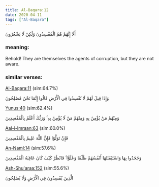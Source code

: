 ```yaml
---
title: Al-Baqara:12
date: 2020-04-11
tags: ["Al-Baqara"]
---
```

أَلَا إِنَّهُمْ هُمُ الْمُفْسِدُونَ وَلَٰكِنْ لَا يَشْعُرُونَ
### meaning: 
Behold! They are themselves the agents of corruption, but they are not aware.
### similar verses: 

[Al-Baqara:11](/2/11) (sim:64.7%)

وَإِذَا قِيلَ لَهُمْ لَا تُفْسِدُوا فِي الْأَرْضِ قَالُوا إِنَّمَا نَحْنُ مُصْلِحُونَ

[Yunus:40](/10/40) (sim:62.4%)

وَمِنْهُمْ مَنْ يُؤْمِنُ بِهِ وَمِنْهُمْ مَنْ لَا يُؤْمِنُ بِهِ ۚ وَرَبُّكَ أَعْلَمُ بِالْمُفْسِدِينَ

[Aal-i-Imraan:63](/3/63) (sim:60.0%)

فَإِنْ تَوَلَّوْا فَإِنَّ اللَّهَ عَلِيمٌ بِالْمُفْسِدِينَ

[An-Naml:14](/27/14) (sim:57.6%)

وَجَحَدُوا بِهَا وَاسْتَيْقَنَتْهَا أَنْفُسُهُمْ ظُلْمًا وَعُلُوًّا ۚ فَانْظُرْ كَيْفَ كَانَ عَاقِبَةُ الْمُفْسِدِينَ

[Ash-Shu'araa:152](/26/152) (sim:55.6%)

الَّذِينَ يُفْسِدُونَ فِي الْأَرْضِ وَلَا يُصْلِحُونَ

